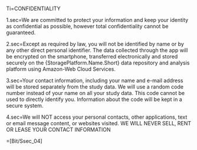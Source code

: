 Ti=CONFIDENTIALITY

1.sec=We are committed to protect your information and keep your identity as confidential as possible, however total confidentiality cannot be guaranteed. 

2.sec=Except as required by law, you will not be identified by name or by any other direct personal identifier. The data collected through the app will be encrypted on the smartphone, transferred electronically and stored securely on the {StoragePlatform.Name.Short} data repository and analysis platform using Amazon-Web Cloud Services. 

3.sec=Your contact information, including your name and e-mail address will be stored separately from the study data.  We will use a random code number instead of your name on all your study data.  This code cannot be used to directly identify you.   Information about the code will be kept in a secure system.

4.sec=We will NOT access your personal contacts, other applications, text or email message content, or websites visited. WE WILL NEVER SELL, RENT OR LEASE YOUR CONTACT INFORMATION

=[Bit/Ssec_04]
